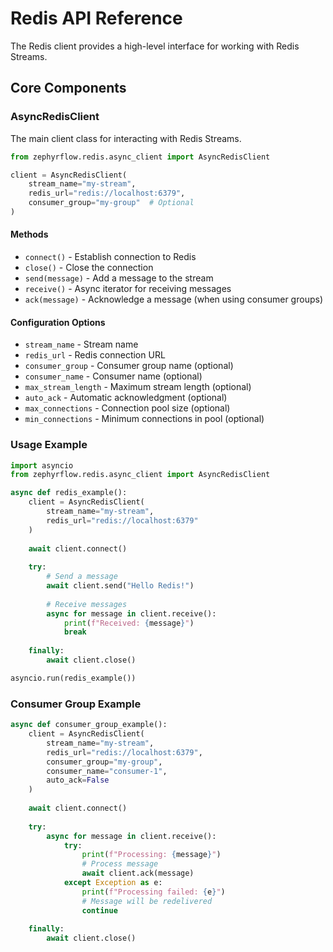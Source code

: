 # Redis API Reference

The Redis client provides a high-level interface for working with Redis Streams.

## Core Components

### AsyncRedisClient

The main client class for interacting with Redis Streams.

```python
from zephyrflow.redis.async_client import AsyncRedisClient

client = AsyncRedisClient(
    stream_name="my-stream",
    redis_url="redis://localhost:6379",
    consumer_group="my-group"  # Optional
)
```

#### Methods

- `connect()` - Establish connection to Redis
- `close()` - Close the connection
- `send(message)` - Add a message to the stream
- `receive()` - Async iterator for receiving messages
- `ack(message)` - Acknowledge a message (when using consumer groups)

#### Configuration Options

- `stream_name` - Stream name
- `redis_url` - Redis connection URL
- `consumer_group` - Consumer group name (optional)
- `consumer_name` - Consumer name (optional)
- `max_stream_length` - Maximum stream length (optional)
- `auto_ack` - Automatic acknowledgment (optional)
- `max_connections` - Connection pool size (optional)
- `min_connections` - Minimum connections in pool (optional)

### Usage Example

```python
import asyncio
from zephyrflow.redis.async_client import AsyncRedisClient

async def redis_example():
    client = AsyncRedisClient(
        stream_name="my-stream",
        redis_url="redis://localhost:6379"
    )
    
    await client.connect()
    
    try:
        # Send a message
        await client.send("Hello Redis!")
        
        # Receive messages
        async for message in client.receive():
            print(f"Received: {message}")
            break
            
    finally:
        await client.close()

asyncio.run(redis_example())
```

### Consumer Group Example

```python
async def consumer_group_example():
    client = AsyncRedisClient(
        stream_name="my-stream",
        redis_url="redis://localhost:6379",
        consumer_group="my-group",
        consumer_name="consumer-1",
        auto_ack=False
    )
    
    await client.connect()
    
    try:
        async for message in client.receive():
            try:
                print(f"Processing: {message}")
                # Process message
                await client.ack(message)
            except Exception as e:
                print(f"Processing failed: {e}")
                # Message will be redelivered
                continue
            
    finally:
        await client.close()
